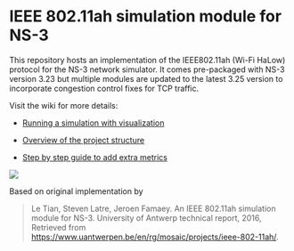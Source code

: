 # IEEE 802.11ah simulation module for NS-3

This repository hosts an implementation of the IEEE802.11ah (Wi-Fi HaLow) protocol for the NS-3 network simulator. It comes pre-packaged with NS-3 version 3.23 but multiple modules are updated to the latest 3.25 version to incorporate congestion control fixes for TCP traffic.


Visit the wiki for more details:

* [Running a simulation with visualization](../../wiki/Running-a-simulation)

* [Overview of the project structure](../../wiki/Overall-project-structure)

* [Step by step guide to add extra metrics](../../wiki/Adding-extra-statistics) 


![](http://i.imgur.com/bbrpIRO.png)

Based on original implementation by
> Le Tian, Steven Latre, Jeroen Famaey. An IEEE 802.11ah simulation module for NS-3. University of Antwerp technical report, 2016, 
> Retrieved from https://www.uantwerpen.be/en/rg/mosaic/projects/ieee-802-11ah/.
